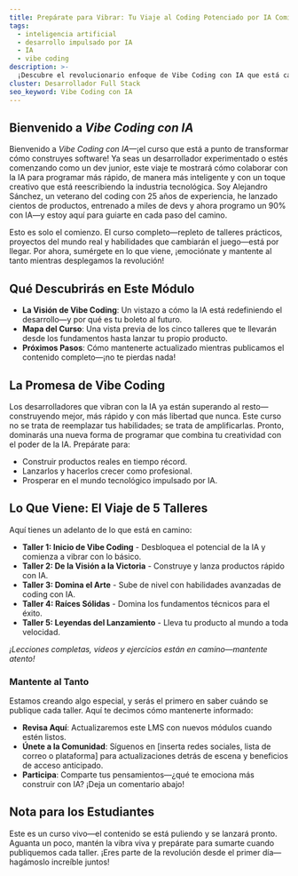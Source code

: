 ```yaml
---
title: Prepárate para Vibrar: Tu Viaje al Coding Potenciado por IA Comienza Aquí
tags:
  - inteligencia artificial
  - desarrollo impulsado por IA
  - IA
  - vibe coding
description: >-
  ¡Descubre el revolucionario enfoque de Vibe Coding con IA que está cambiando cómo construimos software! Aprende de un veterano de la industria con más de 25 años de experiencia cómo aprovechar la IA para programar más rápido, mejor y con más creatividad.
cluster: Desarrollador Full Stack
seo_keyword: Vibe Coding con IA
---
```


## Bienvenido a *Vibe Coding con IA*

Bienvenido a *Vibe Coding con IA*—¡el curso que está a punto de transformar cómo construyes software! Ya seas un desarrollador experimentado o estés comenzando como un dev junior, este viaje te mostrará cómo colaborar con la IA para programar más rápido, de manera más inteligente y con un toque creativo que está reescribiendo la industria tecnológica. Soy Alejandro Sánchez, un veterano del coding con 25 años de experiencia, he lanzado cientos de productos, entrenado a miles de devs y ahora programo un 90% con IA—y estoy aquí para guiarte en cada paso del camino.

Esto es solo el comienzo. El curso completo—repleto de talleres prácticos, proyectos del mundo real y habilidades que cambiarán el juego—está por llegar. Por ahora, sumérgete en lo que viene, ¡emociónate y mantente al tanto mientras desplegamos la revolución!

## Qué Descubrirás en Este Módulo

- **La Visión de Vibe Coding**: Un vistazo a cómo la IA está redefiniendo el desarrollo—y por qué es tu boleto al futuro.
- **Mapa del Curso**: Una vista previa de los cinco talleres que te llevarán desde los fundamentos hasta lanzar tu propio producto.
- **Próximos Pasos**: Cómo mantenerte actualizado mientras publicamos el contenido completo—¡no te pierdas nada!

## La Promesa de Vibe Coding

Los desarrolladores que vibran con la IA ya están superando al resto—construyendo mejor, más rápido y con más libertad que nunca. Este curso no se trata de reemplazar tus habilidades; se trata de amplificarlas. Pronto, dominarás una nueva forma de programar que combina tu creatividad con el poder de la IA. Prepárate para:

- Construir productos reales en tiempo récord.
- Lanzarlos y hacerlos crecer como profesional.
- Prosperar en el mundo tecnológico impulsado por IA.

## Lo Que Viene: El Viaje de 5 Talleres

Aquí tienes un adelanto de lo que está en camino:

- **Taller 1: Inicio de Vibe Coding** - Desbloquea el potencial de la IA y comienza a vibrar con lo básico.
- **Taller 2: De la Visión a la Victoria** - Construye y lanza productos rápido con IA.
- **Taller 3: Domina el Arte** - Sube de nivel con habilidades avanzadas de coding con IA.
- **Taller 4: Raíces Sólidas** - Domina los fundamentos técnicos para el éxito.
- **Taller 5: Leyendas del Lanzamiento** - Lleva tu producto al mundo a toda velocidad.  

*¡Lecciones completas, videos y ejercicios están en camino—mantente atento!*

### Mantente al Tanto

Estamos creando algo especial, y serás el primero en saber cuándo se publique cada taller. Aquí te decimos cómo mantenerte informado:
- **Revisa Aquí**: Actualizaremos este LMS con nuevos módulos cuando estén listos.
- **Únete a la Comunidad**: Síguenos en [inserta redes sociales, lista de correo o plataforma] para actualizaciones detrás de escena y beneficios de acceso anticipado.
- **Participa**: Comparte tus pensamientos—¿qué te emociona más construir con IA? ¡Deja un comentario abajo!

## Nota para los Estudiantes

Este es un curso vivo—el contenido se está puliendo y se lanzará pronto. Aguanta un poco, mantén la vibra viva y prepárate para sumarte cuando publiquemos cada taller. ¡Eres parte de la revolución desde el primer día—hagámoslo increíble juntos!
